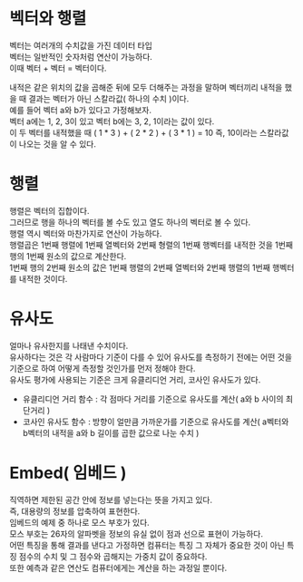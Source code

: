 # 벡터와 행렬
벡터는 여러개의 수치값을 가진 데이터 타입   
벡터는 일반적인 숫자처럼 연산이 가능하다.   
이때 벡터 + 벡터 = 벡터이다.   
   
내적은 같은 위치의 값을 곱해준 뒤에 모두 더해주는 과정을 말하며 벡터끼리 내적을 했을 때 결과는 벡터가 아닌 스칼라값( 하나의 수치 )이다.   
예를 들어 벡터 a와 b가 있다고 가정해보자.   
벡터 a에는 1, 2, 3이 있고 벡터 b에는 3, 2, 1이라는 값이 있다.   
이 두 벡터를 내적했을 때 ( 1 * 3 ) + ( 2 * 2 ) + ( 3 * 1 ) = 10 즉, 10이라는 스칼라값이 나오는 것을 알 수 있다.   
   
# 행렬
행렬은 벡터의 집합이다.   
그러므로 행을 하나의 벡터를 볼 수도 있고 열도 하나의 벡터로 볼 수 있다.   
행렬 역시 벡터와 마찬가지로 연산이 가능하다.   
행렬곱은 1번째 행렬에 1번째 열벡터와 2번째 형렬의 1번째 행벡터를 내적한 것을 1번째 행의 1번째 원소의 값으로 계산한다.   
1번째 행의 2번째 원소의 값은 1번째 행렬의 2번째 열벡터와 2번째 행렬의 1번째 행벡터를 내적한 것이다.   
   
# 유사도
얼마나 유사한지를 나태낸 수치이다.   
유사하다는 것은 각 사람마다 기준이 다를 수 있어 유사도를 측정하기 전에는 어떤 것을 기준으로 하여 어떻게 측정할 것인가를 먼저 정해야 한다.   
유사도 평가에 사용되는 기준은 크게 유클리디언 거리, 코사인 유사도가 있다.   
- 유클리디언 거리 함수 : 각 점마다 거리를 기준으로 유사도를 계산( a와 b 사이의 최단거리 )   
- 코사인 유사도 함수 : 방향이 얼만큼 가까운가를 기준으로 유사도를 계산( a벡터와 b벡터의 내적을 a와 b 길이를 곱한 값으로 나눈 수치 )   
   
# Embed( 임베드 )
직역하면 제한된 공간 안에 정보를 넣는다는 뜻을 가지고 있다.   
즉, 대용량의 정보를 압축하여 표현한다.   
임베드의 예제 중 하나로 모스 부호가 있다.   
모스 부호는 26자의 알파벳을 정보의 유실 없이 점과 선으로 표현이 가능하다.   
어떤 특징을 통해 결과를 낸다고 가정하면 컴퓨터는 특징 그 자체가 중요한 것이 아닌 특징 점수의 수치 및 그 점수와 곱해지는 가중치 값이 중요하다.   
또한 예측과 같은 연산도 컴퓨터에게는 계산을 하는 과정일 뿐이다.   